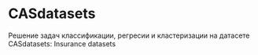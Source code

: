 # CASdatasets
Решение задач классификации, регресии и кластеризации на датасете CASdatasets: Insurance datasets
